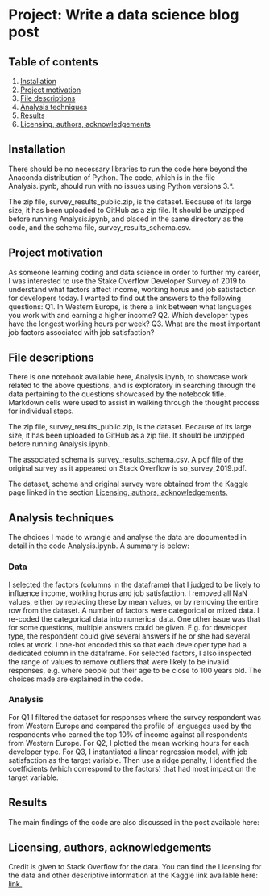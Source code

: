 # Project: Write a data science blog post

## Table of contents
1. [Installation](#Installation)
1. [Project motivation](#Project-motivation)
1. [File descriptions](#File-descriptions)
1. [Analysis techniques](#Analysis-techniques)
1. [Results](#Results)
1. [Licensing, authors, acknowledgements](#Licensing,-authors,-acknowledgements)

## Installation
There should be no necessary libraries to run the code here beyond the Anaconda distribution of Python. The code, which is in the file Analysis.ipynb, should run with no issues using Python versions 3.*.

The zip file, survey_results_public.zip, is the dataset. Because of its large size, it has been uploaded to GitHub as a zip file. It should be unzipped before running Analysis.ipynb, and placed in the same directory as the code, and the schema file, survey_results_schema.csv.

## Project motivation
As someone learning coding and data science in order to further my career, I was interested to use the Stake Overflow Developer Survey of 2019 to understand what factors affect income, working horus and job satisfaction for developers today. I wanted to find out the answers to the following questions:
Q1. In Western Europe, is there a link between what languages you work with and earning a higher income?
Q2. Which developer types have the longest working hours per week?
Q3. What are the most important job factors associated with job satisfaction?



## File descriptions
There is one notebook available here, Analysis.ipynb, to showcase work related to the above questions, and is exploratory in searching through the data pertaining to the questions showcased by the notebook title. Markdown cells were used to assist in walking through the thought process for individual steps. 

The zip file, survey_results_public.zip, is the dataset. Because of its large size, it has been uploaded to GitHub as a zip file. It should be unzipped before running Analysis.ipynb.

The associated schema is survey_results_schema.csv. A pdf file of the original survey as it appeared on Stack Overflow is so_survey_2019.pdf.

The dataset, schema and original survey were obtained from the Kaggle page linked in the section [Licensing, authors, acknowledgements.](#Licensing,-authors,-acknowledgements)


## Analysis techniques
The choices I made to wrangle and analyse the data are documented in detail in the code Analysis.ipynb. A summary is below:

### Data
I selected the factors (columns in the dataframe) that I judged to be likely to influence income, working horus and job satisfaction. I removed all NaN values, either by replacing these by mean values, or by removing the entire row from the dataset. A number of factors were categorical or mixed data. I re-coded the categorical data into numerical data. One other issue was that for some questions, multiple answers could be given. E.g. for developer type, the respondent could give several answers if he or she had several roles at work. I one-hot encoded this so that each developer type had a dedicated column in the dataframe. For selected factors, I also inspected the range of values to remove outliers that were likely to be invalid responses, e.g. where people put their age to be close to 100 years old. The choices made are explained in the code.

### Analysis
For Q1 I filtered the dataset for responses where the survey respondent was from Western Europe and compared the profile of languages used by the respondents who earned the top 10% of income against all respondents from Western Europe. For Q2, I plotted the mean working hours for each developer type. For Q3, I instantiated a linear regression model, with job satisfaction as the target variable. Then use a ridge penalty, I identified the coefficients (which correspond to the factors) that had most impact on the target variable. 


## Results
The main findings of the code are also discussed in the post available here: 


## Licensing, authors, acknowledgements
Credit is given to Stack Overflow for the data. You can find the Licensing for the data and other descriptive information at the Kaggle link available here: [link.](https://www.kaggle.com/mchirico/stack-overflow-developer-survey-results-2019#so_survey_2019.pdf)


